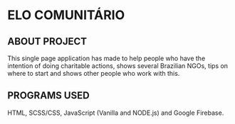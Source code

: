 # ELO COMUNITÁRIO

## ABOUT PROJECT
This single page application has made to help people who have the intention of doing charitable actions, shows several Brazilian NGOs, tips on where to start and shows other people who work with this.

## PROGRAMS USED
HTML, SCSS/CSS, JavaScript (Vanilla and NODE.js) and Google Firebase.
